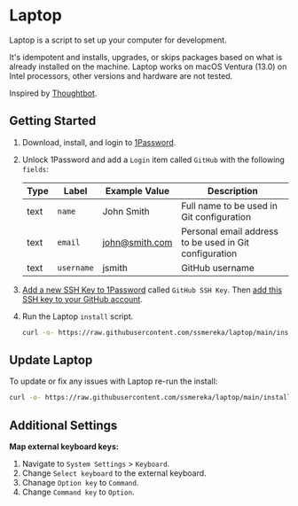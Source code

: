 # Laptop
Laptop is a script to set up your computer for development. 

It's idempotent and installs, upgrades, or skips packages based on what is already installed on the machine.
Laptop works on macOS Ventura (13.0) on Intel processors, other versions and hardware are not tested.

Inspired by [Thoughtbot](https://github.com/thoughtbot/laptop).

## Getting Started

1. Download, install, and login to [1Password](https://downloads.1password.com/mac/1Password.zip).

2. Unlock 1Password and add a `Login` item called `GitHub` with the following `fields`:

    | Type | Label | Example Value | Description |
    | -----| ----- | ------------- | ----------- |
    | text | `name` | John Smith | Full name to be used in Git configuration |
    | text | `email` | john@smith.com | Personal email address to be used in Git configuration |
    | text | `username` | jsmith | GitHub username |

3. [Add a new SSH Key to 1Password](https://developer.1password.com/docs/ssh/get-started#step-1-generate-an-ssh-key) called `GitHub SSH Key`. Then [add this SSH key to your GitHub account](https://developer.1password.com/docs/ssh/get-started#step-2-upload-your-public-key-on-github).

4. Run the Laptop `install` script.

    ```bash
    curl -o- https://raw.githubusercontent.com/ssmereka/laptop/main/install | bash
    ```

## Update Laptop

To update or fix any issues with Laptop re-run the install:

```bash
curl -o- https://raw.githubusercontent.com/ssmereka/laptop/main/install | bash
```

## Additional Settings

**Map external keyboard keys:**
1. Navigate to `System Settings` > `Keyboard`.
2. Change `Select keyboard` to the external keyboard.
3. Chanage `Option key` to `Command`.
4. Change `Command key` to `Option`.
